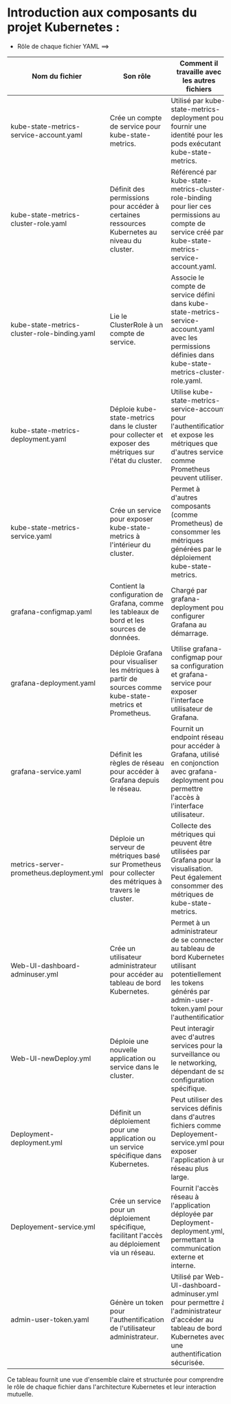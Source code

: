 # Introduction aux composants du projet Kubernetes :

- Rôle de chaque fichier YAML ==>


| Nom du fichier                            | Son rôle                                                                                                          | Comment il travaille avec les autres fichiers                                                                                                                                                                     | Namespace                |
|-------------------------------------------|-------------------------------------------------------------------------------------------------------------------|-------------------------------------------------------------------------------------------------------------------------------------------------------------------------------------------------------------------|--------------------------|
| kube-state-metrics-service-account.yaml   | Crée un compte de service pour kube-state-metrics.                                                                | Utilisé par kube-state-metrics-deployment pour fournir une identité pour les pods exécutant kube-state-metrics.                                                                                                  | `kube-system`            |
| kube-state-metrics-cluster-role.yaml      | Définit des permissions pour accéder à certaines ressources Kubernetes au niveau du cluster.                       | Référencé par kube-state-metrics-cluster-role-binding pour lier ces permissions au compte de service créé par kube-state-metrics-service-account.yaml.                                                           | Cluster-wide (pas de namespace spécifique) |
| kube-state-metrics-cluster-role-binding.yaml | Lie le ClusterRole à un compte de service.                                                                       | Associe le compte de service défini dans kube-state-metrics-service-account.yaml avec les permissions définies dans kube-state-metrics-cluster-role.yaml.                                                        | `kube-system`            |
| kube-state-metrics-deployment.yaml        | Déploie kube-state-metrics dans le cluster pour collecter et exposer des métriques sur l'état du cluster.         | Utilise kube-state-metrics-service-account pour l'authentification et expose les métriques que d'autres services comme Prometheus peuvent utiliser.                                                              | `kube-system`            |
| kube-state-metrics-service.yaml           | Crée un service pour exposer kube-state-metrics à l'intérieur du cluster.                                          | Permet à d'autres composants (comme Prometheus) de consommer les métriques générées par le déploiement kube-state-metrics.                                                                                        | `kube-system`            |
| grafana-configmap.yaml                    | Contient la configuration de Grafana, comme les tableaux de bord et les sources de données.                        | Chargé par grafana-deployment pour configurer Grafana au démarrage.                                                                                                                                               | `monitoring`             |
| grafana-deployment.yaml                   | Déploie Grafana pour visualiser les métriques à partir de sources comme kube-state-metrics et Prometheus.          | Utilise grafana-configmap pour sa configuration et grafana-service pour exposer l'interface utilisateur de Grafana.                                                                                               | `monitoring`             |
| grafana-service.yaml                      | Définit les règles de réseau pour accéder à Grafana depuis le réseau.                                              | Fournit un endpoint réseau pour accéder à Grafana, utilisé en conjonction avec grafana-deployment pour permettre l'accès à l'interface utilisateur.                                                               | `monitoring`             |
| metrics-server-prometheus.deployment.yml  | Déploie un serveur de métriques basé sur Prometheus pour collecter des métriques à travers le cluster.             | Collecte des métriques qui peuvent être utilisées par Grafana pour la visualisation. Peut également consommer des métriques de kube-state-metrics.                                                                | `monitoring`             |
| Web-UI-dashboard-adminuser.yml            | Crée un utilisateur administrateur pour accéder au tableau de bord Kubernetes.                                     | Permet à un administrateur de se connecter au tableau de bord Kubernetes, utilisant potentiellement les tokens générés par admin-user-token.yaml pour l'authentification.                                         | `kubernetes-dashboard`   |
| Web-UI-newDeploy.yml                      | Déploie une nouvelle application ou service dans le cluster.                                                       | Peut interagir avec d'autres services pour la surveillance ou le networking, dépendant de sa configuration spécifique.                                                                                            | Dépend du contenu du fichier |
| Deployment-deployment.yml                 | Définit un déploiement pour une application ou un service spécifique dans Kubernetes.                              | Peut utiliser des services définis dans d'autres fichiers comme Deployement-service.yml pour exposer l'application à un réseau plus large.                                                                       | Dépend du contenu du fichier |
| Deployement-service.yml                   | Crée un service pour un déploiement spécifique, facilitant l'accès au déploiement via un réseau.                   | Fournit l'accès réseau à l'application déployée par Deployment-deployment.yml, permettant la communication externe et interne.                                                                                   | Dépend du contenu du fichier |
| admin-user-token.yaml                     | Génère un token pour l'authentification de l'utilisateur administrateur.                                           | Utilisé par Web-UI-dashboard-adminuser.yml pour permettre à l'administrateur d'accéder au tableau de bord Kubernetes avec une authentification sécurisée.                                                        | `kubernetes-dashboard`   |

Ce tableau fournit une vue d'ensemble claire et structurée pour comprendre le rôle de chaque fichier dans l'architecture Kubernetes et leur interaction mutuelle.
